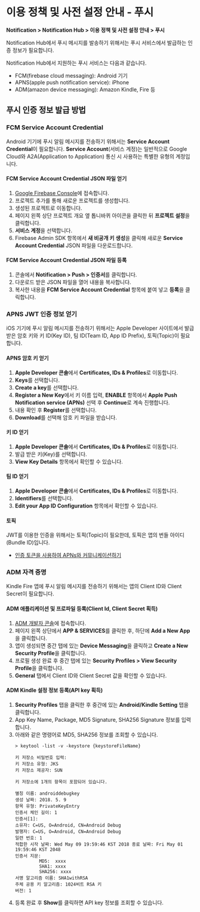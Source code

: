# 이용 정책 및 사전 설정 안내 - 푸시

**Notification > Notification Hub > 이용 정책 및 사전 설정 안내 > 푸시**

Notification Hub에서 푸시 메시지를 발송하기 위해서는 푸시 서비스에서 발급하는 인증 정보가 필요합니다.

Notification Hub에서 지원하는 푸시 서비스는 다음과 같습니다.
* FCM(firebase cloud messaging): Android 기기 
* APNS(apple push notification service): iPhone
* ADM(amazon device messaging): Amazon Kindle, Fire 등

## 푸시 인증 정보 발급 방법

<span id="get-fcm-service-account-credential"></span>

### FCM Service Account Credential
Android 기기에 푸시 알림 메시지를 전송하기 위해서는 **Service Account Credential**이 필요합니다.
**Service Account**(서비스 계정)는 일반적으로 Google Cloud와  A2A(Application to Application) 통신 시 사용하는 특별한 유형의 계정입니다.

#### FCM Service Account Credential JSON 파일 얻기
1. [Google Firebase Console](https://console.firebase.google.com)에 접속합니다.
2. 프로젝트 추가를 통해 새로운 프로젝트를 생성합니다.
3. 생성된 프로젝트로 이동합니다.
4. 페이지 왼쪽 상단 프로젝트 개요 옆 톱니바퀴 아이콘을 클릭한 뒤 **프로젝트 설정**을 클릭합니다.
5. **서비스 계정**을 선택합니다.
6. Firebase Admin SDK 항목에서 **새 비공개 키 생성**을 클릭해 새로운 **Service Account Credential** JSON 파일을 다운로드합니다.

#### FCM Service Account Credential JSON 파일 등록
1. 콘솔에서 **Notification > Push > 인증서**를 클릭합니다.
2. 다운로드 받은 JSON 파일을 열어 내용을 복사합니다.
3. 복사한 내용을 **FCM Service Account Credential** 항목에 붙여 넣고 **등록**을 클릭합니다.

<span id="get-apns-jwt"></span>

### APNS JWT 인증 정보 얻기
iOS 기기에 푸시 알림 메시지를 전송하기 위해서는 Apple Developer 사이트에서 발급 받은 암호 키와 키 ID(Key ID), 팀 ID(Team ID, App ID Prefix), 토픽(Topic)이 필요합니다.

#### APNS 암호 키 얻기
1. **Apple Developer 콘솔**에서 **Certificates, IDs & Profiles**로 이동합니다.
2. **Keys**를 선택합니다.
3. **Create a key**를 선택합니다.
4. **Register a New Key**에서 키 이름 입력, **ENABLE** 항목에서 **Apple Push Notification service (APNs)** 선택 후 **Continue**로 계속 진행합니다.
5. 내용 확인 후 **Register**를 선택합니다.
6. **Download**를 선택해 암호 키 파일을 받습니다.

#### 키 ID 얻기
1. **Apple Developer 콘솔**에서 **Certificates, IDs & Profiles**로 이동합니다.
2. 발급 받은 키(Key)를 선택합니다.
3. **View Key Details** 항목에서 확인할 수 있습니다.

#### 팀 ID 얻기
1. **Apple Developer 콘솔**에서 **Certificates, IDs & Profiles**로 이동합니다.
2. **Identifiers**를 선택합니다.
3. **Edit your App ID Configuration** 항목에서 확인할 수 있습니다.

#### 토픽
JWT를 이용한 인증을 위해서는 토픽(Topic)이 필요한데, 토픽은 앱의 번들 아이디(Bundle ID)입니다.


* [인증 토큰을 사용하여 APNs와 커뮤니케이션하기](https://developer.apple.com/kr/help/account/configure-app-capabilities/communicate-with-apns-using-authentication-tokens)


<span id="get-adm-credential"></span>

### ADM 자격 증명

Kindle Fire 앱에 푸시 알림 메시지를 전송하기 위해서는 앱의 Client ID와 Client Secret이 필요합니다.

#### ADM 애플리케이션 및 프로파일 등록(Client Id, Client Secret 획득)
1. [ADM 개발자 콘솔](https://developer.amazon.com/home.html)에 접속합니다.
2. 페이지 왼쪽 상단에서 **APP & SERVICES**를 클릭한 후, 하단에 **Add a New App**을 클릭합니다.
3. 앱이 생성되면 중간 탭에 있는 **Device Messaging**을 클릭하고 **Create a New Security Profile**을 클릭합니다.
4. 프로필 생성 완료 후 중간 탭에 있는 **Security Profiles > View Security Profile**을 클릭합니다.
5. **General** 탭에서 Client ID와 Client Secret 값을 확인할 수 있습니다.

#### ADM Kindle 설정 정보 등록(API key 획득)
1. **Security Profiles** 탭을 클릭한 후 중간에 있는 **Android/Kindle Setting** 탭을 클릭합니다.
2. App Key Name, Package, MD5 Signature, SHA256 Signature 정보를 입력합니다.
3. 아래와 같은 명령어로 MD5, SHA256 정보를 조회할 수 있습니다.
    ```
    > keytool -list -v -keystore {keystoreFileName}
    
    키 저장소 비밀번호 입력:
    키 저장소 유형: JKS
    키 저장소 제공자: SUN
    
    키 저장소에 1개의 항목이 포함되어 있습니다.
    
    별칭 이름: androiddebugkey
    생성 날짜: 2018. 5. 9
    항목 유형: PrivateKeyEntry
    인증서 체인 길이: 1
    인증서[1]:
    소유자: C=US, O=Android, CN=Android Debug
    발행자: C=US, O=Android, CN=Android Debug
    일련 번호: 1
    적합한 시작 날짜: Wed May 09 19:59:46 KST 2018 종료 날짜: Fri May 01 19:59:46 KST 2048
    인증서 지문:
             MD5:  xxxx
             SHA1: xxxx
             SHA256: xxxx
    서명 알고리즘 이름: SHA1withRSA
    주체 공용 키 알고리즘: 1024비트 RSA 키
    버전: 1
    ```
4. 등록 완료 후 **Show**를 클릭하면 API key 정보를 조회할 수 있습니다.

